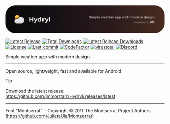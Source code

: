 <img src=".github/ReadmeHeader.png" alt="Hydryl"/>

[![Latest Release](https://img.shields.io/github/v/release/immorrtalz/Hydryl?label=latest%20release&color=limegreen)](https://github.com/immorrtalz/Hydryl/releases/latest)
[![Total Downloads](https://img.shields.io/github/downloads/immorrtalz/Hydryl/total?label=total%20downloads&color=blue)](https://github.com/immorrtalz/Hydryl/releases)
[![Latest Release Downloads](https://img.shields.io/github/downloads/immorrtalz/Hydryl/latest/total?label=latest%20release%20downloads&color=blue)](https://github.com/immorrtalz/Hydryl/releases/latest)
[![License](https://img.shields.io/badge/license-GPL%20v3-yellow?color=goldenrod)](https://github.com/immorrtalz/Hydryl/blob/main/LICENSE)
[![Last commit](https://img.shields.io/github/last-commit/immorrtalz/Hydryl?color=orange)]()
[![CodeFactor](https://www.codefactor.io/repository/github/immorrtalz/Hydryl/badge)](https://www.codefactor.io/repository/github/immorrtalz/Hydryl)
[![virustotal](https://github.com/immorrtalz/Hydryl/actions/workflows/virustotal.yml/badge.svg)](https://github.com/immorrtalz/Hydryl/actions/workflows/virustotal.yml)
[![Discord](https://img.shields.io/discord/600372807062519848?label=developer's%20discord&color=slateblue)](https://discord.gg/GbzYVdF)

Simple weather app with modern design

---

Open source, lightweight, fast and available for Android

> [!TIP]
> Download the latest release: https://github.com/immorrtalz/Hydryl/releases/latest

---

Font "Montserrat" - Copyright © 2011 The Montserrat Project Authors (https://github.com/JulietaUla/Montserrat)
